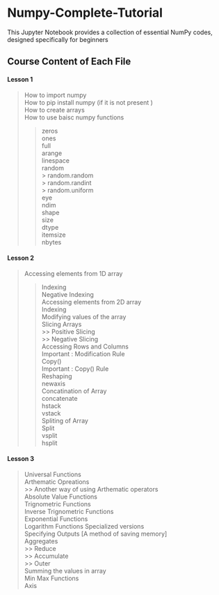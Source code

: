 # Numpy-Complete-Tutorial
This Jupyter Notebook provides a collection of essential NumPy codes, designed specifically for beginners

## Course Content of Each File 
#### Lesson 1 
> How to import numpy   
> How to pip install numpy (if it is not present )   
> How to create arrays  
> How to use baisc numpy functions  
 >> zeros   
 >> ones  
 >> full  
 >> arange  
 >> linespace  
 >> random    
      > random.random  
      > random.randint  
      > random.uniform  
 > eye  
 > ndim  
 > shape  
 > size  
 > dtype  
 > itemsize  
 > nbytes
#### Lesson 2
> Accessing elements from 1D array  
  >> Indexing  
  >> Negative Indexing  
> Accessing elements from 2D array  
  >> Indexing  
> Modifying values of the array  
  >> Slicing Arrays  
    >> Positive Slicing  
    >> Negative Slicing  
> Accessing Rows and Columns  
 >> Important : Modification Rule  
> Copy()  
 >> Important : Copy() Rule  
 >> Reshaping  
 >> newaxis  
> Concatination of Array  
  >> concatenate  
  >> hstack  
  >> vstack  
> Spliting of Array  
 >> Split  
   >> vsplit  
   >> hsplit

#### Lesson 3   
> Universal Functions  
> Arthematic Opreations  
    >> Another way of using Arthematic operators  
> Absolute Value Functions  
> Trignometric Functions  
> Inverse Trignometric Functions  
> Exponential Functions  
> Logarithm Functions
> Specialized versions  
> Specifying Outputs [A method of saving memory]  
> Aggregates  
    >> Reduce  
    >> Accumulate  
    >> Outer  
> Summing the values in array  
> Min Max Functions  
> Axis  
